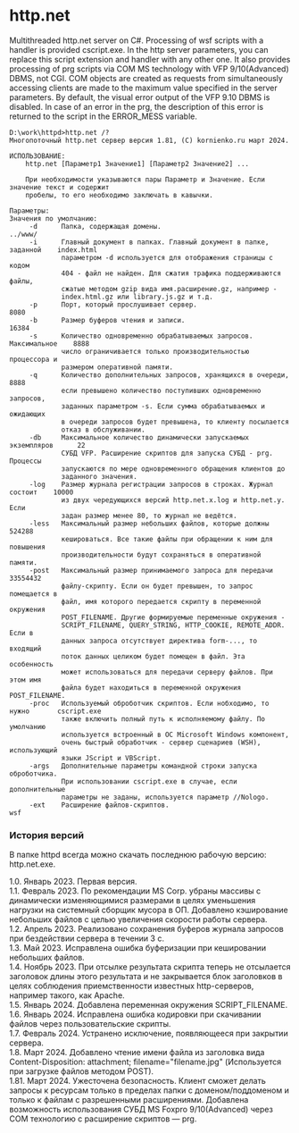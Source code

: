 # http.net
Multithreaded http.net server on C#. Processing of wsf scripts with a handler is provided cscript.exe. In the http server parameters, you can replace this script extension and handler with any other one. It also provides processing of prg scripts via COM MS technology with VFP 9/10(Advanced) DBMS, not CGI. COM objects are created as requests from simultaneously accessing clients are made to the maximum value specified in the server parameters. By default, the visual error output of the VFP 9.10 DBMS is disabled. In case of an error in the prg, the description of this error is returned to the script in the ERROR_MESS variable.
```
D:\work\httpd>http.net /?
Многопоточный http.net сервер версия 1.81, (C) kornienko.ru март 2024.

ИСПОЛЬЗОВАНИЕ:
    http.net [Параметр1 Значение1] [Параметр2 Значение2] ...

    При необходимости указываются пары Параметр и Значение. Если значение текст и содержит
    пробелы, то его необходимо заключать в кавычки.

Параметры:                                                          Значения по умолчанию:
     -d      Папка, содержащая домены.                                        ../www/
     -i      Главный документ в папках. Главный документ в папке, заданной    index.html
             параметром -d используется для отображения страницы с кодом
             404 - файл не найден. Для сжатия трафика поддерживаются файлы,
             сжатые методом gzip вида имя.расширение.gz, например -
             index.html.gz или library.js.gz и т.д.
     -p      Порт, который прослушивает сервер.                               8080
     -b      Размер буферов чтения и записи.                                  16384
     -s      Количество одновременно обрабатываемых запросов. Максимальное    8888
             число ограничивается только производительностью процессора и
             размером оперативной памяти.
     -q      Количество дополнительных запросов, хранящихся в очереди,        8888
             если превышено количество поступивших одновременно запросов,
             заданных параметром -s. Если сумма обрабатываемых и ожидающих
             в очереди запросов будет превышена, то клиенту посылается
             отказ в обслуживании.
     -db     Максимальное количество динамически запускаемых экземпляров      22
             СУБД VFP. Расширение скриптов для запуска СУБД - prg. Процессы
             запускаются по мере одновременного обращения клиентов до
             заданного значения.
     -log    Размер журнала регистрации запросов в строках. Журнал состоит    10000
             из двух чередующихся версий http.net.x.log и http.net.y. Если
             задан размер менее 80, то журнал не ведётся.
     -less   Максимальный размер небольших файлов, которые должны             524288
             кешироваться. Все такие файлы при обращении к ним для повышения
             производительности будут сохраняться в оперативной памяти.
     -post   Максимальный размер принимаемого запроса для передачи            33554432
             файлу-скрипту. Если он будет превышен, то запрос помещается в
             файл, имя которого передается скрипту в переменной окружения
             POST_FILENAME. Другие формируемые переменные окружения -
             SCRIPT_FILENAME, QUERY_STRING, HTTP_COOKIE, REMOTE_ADDR. Если в
             данных запроса отсутствует директива form-..., то входящий
             поток данных целиком будет помещен в файл. Эта особенность
             может использоваться для передачи серверу файлов. При этом имя
             файла будет находиться в переменной окружения POST_FILENAME.
     -proc   Используемый оброботчик скриптов. Если нобходимо, то нужно       cscript.exe
             также включить полный путь к исполняемому файлу. По умолчанию
             используется встроенный в ОС Microsoft Windows компонент,
             очень быстрый обработчик - сервер сценариев (WSH), использующий
             языки JScript и VBScript.
     -args   Дополнительные параметры командной строки запуска оброботчика.
             При использовании cscript.exe в случае, если дополнительные
             параметры не заданы, используется параметр //Nologo.
     -ext    Расширение файлов-скриптов.                                      wsf
```
### История версий
В папке httpd всегда можно скачать последнюю рабочую версию: http.net.exe.  
  
1.0. Январь 2023. Первая версия.  
1.1. Февраль 2023. По рекомендации MS Corp. убраны массивы с динамически изменяющимися размерами в целях уменьшения нагрузки на системный сборщик мусора в ОП. Добавлено кэширование небольших файлов с целью увеличения скорости работы сервера.  
1.2. Апрель 2023. Реализовано сохранения буферов журнала запросов при бездействии сервера в течении 3 с.  
1.3. Май 2023. Исправлена ошибка буферизации при кешировании небольших файлов.  
1.4. Ноябрь 2023. При отсылке результата скрипта теперь не отсылается заголовок длины этого результата и не закрывается блок заголовков в целях соблюдения приемственности известных http-серверов, например такого, как Apache.  
1.5. Январь 2024. Добавлена переменная окружения SCRIPT_FILENAME.  
1.6. Январь 2024. Исправлена ошибка кодировки при скачивании файлов через пользовательские скрипты.  
1.7. Февраль 2024. Устранено исключение, появляющееся при закрытии сервера.  
1.8. Март 2024. Добавлено чтение имени файла из заголовка вида Content-Disposition: attachment; filename="filename.jpg" (Используется при загрузке файлов методом POST).  
1.81. Март 2024. Ужесточена безопасность. Клиент сможет делать запросы к ресурсам только в пределах папки с доменом/поддоменом и только к файлам с разрешенными расширениями. Добавлена возможность использования СУБД MS Foxpro 9/10(Advanced) через COM технологию с расширение скриптов — prg.  
